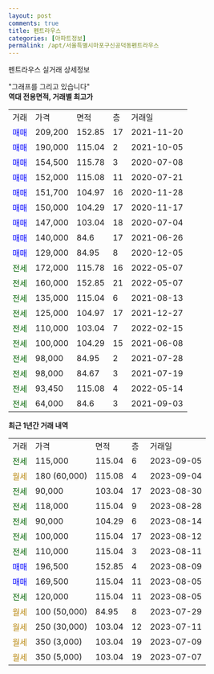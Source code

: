 ```yaml
---
layout: post
comments: true
title: 펜트라우스
categories: [아파트정보]
permalink: /apt/서울특별시마포구신공덕동펜트라우스
---
```


펜트라우스 실거래 상세정보

<script type="text/javascript">
  google.charts.load('current', {'packages':['line', 'corechart']});
  google.charts.setOnLoadCallback(drawChart);

  function drawChart() {
    var data = new google.visualization.DataTable();
    data.addColumn('date', '거래일');
    data.addColumn('number', "매매");
    data.addColumn('number', "전세");
    data.addColumn('number', "전매");

    data.addRows([[new Date(Date.parse("2023-09-05")), null, 115000, null], [new Date(Date.parse("2023-09-04")), null, null, null], [new Date(Date.parse("2023-08-30")), null, 90000, null], [new Date(Date.parse("2023-08-28")), null, 118000, null], [new Date(Date.parse("2023-08-14")), null, 90000, null], [new Date(Date.parse("2023-08-12")), null, 100000, null], [new Date(Date.parse("2023-08-11")), null, 110000, null], [new Date(Date.parse("2023-08-09")), 196500, null, null], [new Date(Date.parse("2023-08-05")), 169500, null, null], [new Date(Date.parse("2023-08-05")), null, 120000, null], [new Date(Date.parse("2023-07-29")), null, null, null], [new Date(Date.parse("2023-07-11")), null, null, null], [new Date(Date.parse("2023-07-09")), null, null, null], [new Date(Date.parse("2023-07-07")), null, null, null]]);

    var options = {
      hAxis: {
        format: 'yyyy/MM/dd'
      },    
      lineWidth: 0,
      pointsVisible: true,    
      title: '최근 1년간 유형별 실거래가 분포',
      legend: { position: 'bottom' }
    };

    var formatter = new google.visualization.NumberFormat({pattern:'###,###'} );
    formatter.format(data, 1);
    formatter.format(data, 2);
    
    setTimeout(function() {
        var chart = new google.visualization.LineChart(document.getElementById('columnchart_material'));
        chart.draw(data, (options));
        document.getElementById('loading').style.display = 'none';
    }, 200);
  }
</script>


<div id="loading" style="z-index:20; display: block; margin-left: 0px">"그래프를 그리고 있습니다"</div>
<div id="columnchart_material" style="width: 95%; margin-left: 0px; display: block"></div>
<!-- contents start -->
<b>역대 전용면적, 거래별 최고가</b>
<table class="sortable">
    <tr>
      <td>거래</td>
      <td>가격</td>
      <td>면적</td>
      <td>층</td>
      <td>거래일</td>
    </tr>
        <tr>
          <td><a style="color: blue">매매</a></td>
          <td>209,200</td>
          <td>152.85</td>
          <td>17</td>
          <td>2021-11-20</td>
        </tr>            <tr>
          <td><a style="color: blue">매매</a></td>
          <td>190,000</td>
          <td>115.04</td>
          <td>2</td>
          <td>2021-10-05</td>
        </tr>            <tr>
          <td><a style="color: blue">매매</a></td>
          <td>154,500</td>
          <td>115.78</td>
          <td>3</td>
          <td>2020-07-08</td>
        </tr>            <tr>
          <td><a style="color: blue">매매</a></td>
          <td>152,000</td>
          <td>115.08</td>
          <td>11</td>
          <td>2020-07-21</td>
        </tr>            <tr>
          <td><a style="color: blue">매매</a></td>
          <td>151,700</td>
          <td>104.97</td>
          <td>16</td>
          <td>2020-11-28</td>
        </tr>            <tr>
          <td><a style="color: blue">매매</a></td>
          <td>150,000</td>
          <td>104.29</td>
          <td>17</td>
          <td>2020-11-17</td>
        </tr>            <tr>
          <td><a style="color: blue">매매</a></td>
          <td>147,000</td>
          <td>103.04</td>
          <td>18</td>
          <td>2020-07-04</td>
        </tr>            <tr>
          <td><a style="color: blue">매매</a></td>
          <td>140,000</td>
          <td>84.6</td>
          <td>17</td>
          <td>2021-06-26</td>
        </tr>            <tr>
          <td><a style="color: blue">매매</a></td>
          <td>129,000</td>
          <td>84.95</td>
          <td>8</td>
          <td>2020-12-05</td>
        </tr>        
        <tr>
              <td><a style="color: darkgreen">전세</a></td>
              <td>172,000</td>
              <td>115.78</td>
              <td>16</td>
              <td>2022-05-07</td>
            </tr>            <tr>
              <td><a style="color: darkgreen">전세</a></td>
              <td>160,000</td>
              <td>152.85</td>
              <td>21</td>
              <td>2022-05-07</td>
            </tr>            <tr>
              <td><a style="color: darkgreen">전세</a></td>
              <td>135,000</td>
              <td>115.04</td>
              <td>6</td>
              <td>2021-08-13</td>
            </tr>            <tr>
              <td><a style="color: darkgreen">전세</a></td>
              <td>125,000</td>
              <td>104.97</td>
              <td>17</td>
              <td>2021-12-27</td>
            </tr>            <tr>
              <td><a style="color: darkgreen">전세</a></td>
              <td>110,000</td>
              <td>103.04</td>
              <td>7</td>
              <td>2022-02-15</td>
            </tr>            <tr>
              <td><a style="color: darkgreen">전세</a></td>
              <td>100,000</td>
              <td>104.29</td>
              <td>15</td>
              <td>2021-06-08</td>
            </tr>            <tr>
              <td><a style="color: darkgreen">전세</a></td>
              <td>98,000</td>
              <td>84.95</td>
              <td>2</td>
              <td>2021-07-28</td>
            </tr>            <tr>
              <td><a style="color: darkgreen">전세</a></td>
              <td>98,000</td>
              <td>84.67</td>
              <td>3</td>
              <td>2021-07-19</td>
            </tr>            <tr>
              <td><a style="color: darkgreen">전세</a></td>
              <td>93,450</td>
              <td>115.08</td>
              <td>4</td>
              <td>2022-05-14</td>
            </tr>            <tr>
              <td><a style="color: darkgreen">전세</a></td>
              <td>64,000</td>
              <td>84.6</td>
              <td>3</td>
              <td>2021-09-03</td>
            </tr>        
    
</table>

<b>최근 1년간 거래 내역</b>

<table class="sortable">
    <tr>
      <td>거래</td>
      <td>가격</td>
      <td>면적</td>
      <td>층</td>
      <td>거래일</td>
    </tr>
    <tr>
      <td><a style="color: darkgreen">전세</a></td>
      <td>115,000</td>
      <td>115.04</td>
      <td>6</td>
      <td>2023-09-05</td>
    </tr>          <tr>
      <td><a style="color: darkgoldenrod">월세</a></td>
      <td>180 (60,000)</td>
      <td>115.08</td>
      <td>4</td>
      <td>2023-09-04</td>
    </tr>          <tr>
      <td><a style="color: darkgreen">전세</a></td>
      <td>90,000</td>
      <td>103.04</td>
      <td>17</td>
      <td>2023-08-30</td>
    </tr>          <tr>
      <td><a style="color: darkgreen">전세</a></td>
      <td>118,000</td>
      <td>115.04</td>
      <td>9</td>
      <td>2023-08-28</td>
    </tr>          <tr>
      <td><a style="color: darkgreen">전세</a></td>
      <td>90,000</td>
      <td>104.29</td>
      <td>6</td>
      <td>2023-08-14</td>
    </tr>          <tr>
      <td><a style="color: darkgreen">전세</a></td>
      <td>100,000</td>
      <td>115.04</td>
      <td>17</td>
      <td>2023-08-12</td>
    </tr>          <tr>
      <td><a style="color: darkgreen">전세</a></td>
      <td>110,000</td>
      <td>115.04</td>
      <td>3</td>
      <td>2023-08-11</td>
    </tr>          <tr>
      <td><a style="color: blue">매매</a></td>
      <td>196,500</td>
      <td>152.85</td>
      <td>4</td>
      <td>2023-08-09</td>
    </tr>          <tr>
      <td><a style="color: blue">매매</a></td>
      <td>169,500</td>
      <td>115.04</td>
      <td>11</td>
      <td>2023-08-05</td>
    </tr>          <tr>
      <td><a style="color: darkgreen">전세</a></td>
      <td>120,000</td>
      <td>115.04</td>
      <td>11</td>
      <td>2023-08-05</td>
    </tr>          <tr>
      <td><a style="color: darkgoldenrod">월세</a></td>
      <td>100 (50,000)</td>
      <td>84.95</td>
      <td>8</td>
      <td>2023-07-29</td>
    </tr>          <tr>
      <td><a style="color: darkgoldenrod">월세</a></td>
      <td>250 (30,000)</td>
      <td>103.04</td>
      <td>12</td>
      <td>2023-07-11</td>
    </tr>          <tr>
      <td><a style="color: darkgoldenrod">월세</a></td>
      <td>350 (3,000)</td>
      <td>103.04</td>
      <td>19</td>
      <td>2023-07-09</td>
    </tr>          <tr>
      <td><a style="color: darkgoldenrod">월세</a></td>
      <td>350 (5,000)</td>
      <td>103.04</td>
      <td>19</td>
      <td>2023-07-07</td>
    </tr>      </table>
<!-- contents end -->    

